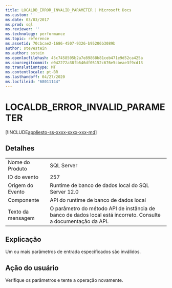 ```yaml
---
title: LOCALDB_ERROR_INVALID_PARAMETER | Microsoft Docs
ms.custom: ''
ms.date: 03/03/2017
ms.prod: sql
ms.reviewer: ''
ms.technology: performance
ms.topic: reference
ms.assetid: 70cbcae2-1686-4507-9326-b95206b3089b
author: stevestein
ms.author: sstein
ms.openlocfilehash: 45c7458505b2a7e89868b81ceb471e9d52ca425a
ms.sourcegitcommit: e042272a38fb646df05152c676e5cbeae3f9cd13
ms.translationtype: MT
ms.contentlocale: pt-BR
ms.lasthandoff: 04/27/2020
ms.locfileid: "68011144"
---
```

# <a name="localdb_error_invalid_parameter"></a>LOCALDB_ERROR_INVALID_PARAMETER
[!INCLUDE[appliesto-ss-xxxx-xxxx-xxx-md](../../includes/appliesto-ss-xxxx-xxxx-xxx-md.md)]
    
## <a name="details"></a>Detalhes  
  
|||  
|-|-|  
|Nome do Produto|SQL Server|  
|ID do evento|257|  
|Origem do Evento|Runtime de banco de dados local do SQL Server 12.0|  
|Componente|API do runtime de banco de dados local|  
|Texto da mensagem|O parâmetro do método API de instância de banco de dados local está incorreto. Consulte a documentação da API.|  
  
## <a name="explanation"></a>Explicação  
 Um ou mais parâmetros de entrada especificados são inválidos.  
  
## <a name="user-action"></a>Ação do usuário  
 Verifique os parâmetros e tente a operação novamente.  
  
  
